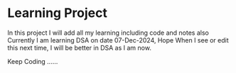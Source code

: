 # Learning Project

In this project I will add all my learning including code and notes also
Currently I am learning DSA on date 07-Dec-2024, Hope When I see or edit this next time, I will be better in DSA as I am now. 

Keep Coding ......
